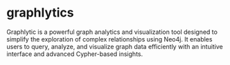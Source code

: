 # graphlytics
Graphlytic is a powerful graph analytics and visualization tool designed to simplify the exploration of complex relationships using Neo4j. It enables users to query, analyze, and visualize graph data efficiently with an intuitive interface and advanced Cypher-based insights.
